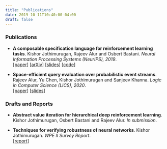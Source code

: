 ```yaml
---
title: "Publications"
date: 2019-10-11T10:40:00-04:00
draft: false
---
```


### Publications

* __A composable specification language for reinforcement learning tasks__.
   Kishor Jothimurugan, Rajeev Alur and Osbert Bastani.
   _Neural Information Processing Systems (NeurIPS), 2019_.  
   [[paper](papers/spectrl_full.pdf)]
   [[arXiv](https://arxiv.org/abs/2008.09293)]
   [[slides](https://drive.google.com/file/d/1-TfjsnnWWFI9Dz0rAGBgjoRJ6ESlKSzJ/view?usp=sharing)]
   [[code](https://github.com/keyshor/spectrl_tool)]

* __Space-efficient query evaluation over probabilistic event streams__.
   Rajeev Alur, Yu Chen, Kishor Jothimurugan and Sanjeev Khanna.
   _Logic in Computer Science (LICS), 2020_.  
   [[paper](papers/lics20.pdf)]
   [[slides](https://docs.google.com/presentation/d/1hIBcbCh8aD63NEWL2lydmi2Wprz72wcQohP8e8yU1BA/edit?usp=sharing)]


### Drafts and Reports

* __Abstract value iteration for hierarchical deep reinforcement learning__.
   Kishor Jothimurugan, Osbert Bastani and Rajeev Alur.
   _In submission_.

* __Techniques for verifying robustness of neural networks__.
   Kishor Jothimurugan.
   _WPE II Survey Report_.  
   [[report](papers/wpe2.pdf)]
